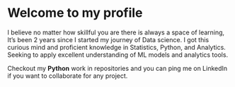 # Welcome to my profile 

I believe no matter how skillful you are there is always a space of learning, It’s been 2 years since I started my journey of Data science. I got this curious mind and proficient knowledge in Statistics, Python, and Analytics. Seeking to apply excellent understanding of ML models and analytics tools.

Checkout my **Python** work in repositories and you can ping me on LinkedIn if you want to collaborate for any project.


